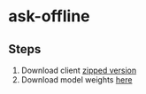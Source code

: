 # ask-offline

## Steps

1. Download client [zipped version](www/client.exe.zip)
2. Download model weights [here](www/weights/)
